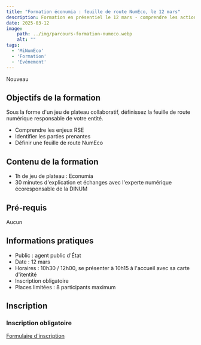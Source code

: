 ```yaml
---
title: "Formation éconumia : feuille de route NumEco, le 12 mars"
description: Formation en présentiel le 12 mars - comprendre les actions numérique responsable et les inscrire dans sa feuille de route - atelier ludique - 1h30
date: 2025-03-12
image:
    path: ../img/parcours-formation-numeco.webp
    alt: ""
tags:
  - 'MiNumEco'
  - 'Formation'
  - 'Événement'
---
```


<p class="fr-badge fr-badge--success fr-badge--no-icon">Nouveau</p>

<!-- chapô-->

<!-- texte-->

## Objectifs de la formation

Sous la forme d'un jeu de plateau collaboratif, définissez la feuille de route numérique responsable de votre entité. 
* Comprendre les enjeux RSE
* Identifier les parties prenantes
* Définir une feuille de route NumEco

## Contenu de la formation

* 1h de jeu de plateau : Econumia 
* 30 minutes d'explication et échanges avec l'experte numérique écoresponsable de la DINUM

## Pré-requis

Aucun

## Informations pratiques

* Public : agent public d'État
* Date : 12 mars
* Horaires : 10h30 / 12h00, se présenter à 10h15 à l'accueil avec sa carte d'itentité
* Inscription obligatoire
* Places limitées : 8 participants maximum

## Inscription

<div class="fr-callout">
    <h3 class="fr-callout__title">Inscription obligatoire</h3>
    <a class="fr-btn" href="https://grist.numerique.gouv.fr/o/docs/forms/1MmRRb9XJUL9CZgmQ9EMsS/55" target="_blank">
			Formulaire d'inscription
    </a>
</div>
